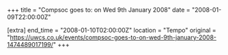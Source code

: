 +++
title = "Compsoc goes to: on Wed 9th January 2008"
date = "2008-01-09T22:00:00Z"

[extra]
end_time = "2008-01-10T02:00:00Z"
location = "Tempo"
original = "https://uwcs.co.uk/events/compsoc-goes-to-on-wed-9th-january-2008-1474489017199/"
+++



